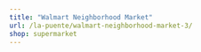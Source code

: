 ```yaml
---
title: "Walmart Neighborhood Market"
url: /la-puente/walmart-neighborhood-market-3/
shop: supermarket
---
```

